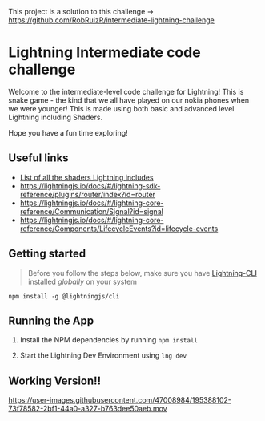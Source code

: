 This project is a solution to this challenge -> https://github.com/RobRuizR/intermediate-lightning-challenge 

# Lightning Intermediate code challenge

Welcome to the intermediate-level code challenge for Lightning! This is snake game - the kind that we all have played on our nokia phones when we were younger! This is made using both basic and advanced level Lightning including Shaders. 

Hope you have a fun time exploring! 
 
## Useful links

- [List of all the shaders Lightning includes](https://github.com/rdkcentral/Lightning/blob/master/src/lightning.mjs#L93)
- https://lightningjs.io/docs/#/lightning-sdk-reference/plugins/router/index?id=router
- https://lightningjs.io/docs/#/lightning-core-reference/Communication/Signal?id=signal
- https://lightningjs.io/docs/#/lightning-core-reference/Components/LifecycleEvents?id=lifecycle-events

## Getting started

> Before you follow the steps below, make sure you have [Lightning-CLI](https://rdkcentral.github.io/Lightning-CLI/#/) installed _globally_ on your system

```
npm install -g @lightningjs/cli
```

## Running the App

1. Install the NPM dependencies by running `npm install`

2. Start the Lightning Dev Environment using `lng dev`

## Working Version!! 

https://user-images.githubusercontent.com/47008984/195388102-73f78582-2bf1-44a0-a327-b763dee50aeb.mov

